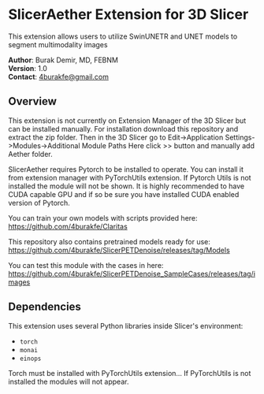 # SlicerAether Extension for 3D Slicer
This extension allows users to utilize SwinUNETR and UNET models to segment multimodality images

**Author**: Burak Demir, MD, FEBNM  
**Version**: 1.0  
**Contact**: 4burakfe@gmail.com

## Overview

This extension is not currently on Extension Manager of the 3D Slicer but can be installed manually.
For installation download this repository and extract the zip folder. 
Then in the 3D Slicer go to Edit->Application Settings->Modules->Additional Module Paths
Here click >> button and manually add Aether folder.

SlicerAether requires Pytorch to be installed to operate. 
You can install it from extension manager with PyTorchUtils extension.
If Pytorch Utils is not installed the module will not be shown.
It is highly recommended to have CUDA capable GPU and if so be sure you have installed CUDA enabled version of Pytorch.

You can train your own models with scripts provided here: https://github.com/4burakfe/Claritas 

This repository also contains pretrained models ready for use: https://github.com/4burakfe/SlicerPETDenoise/releases/tag/Models


You can test this module with the cases in here: https://github.com/4burakfe/SlicerPETDenoise_SampleCases/releases/tag/images


## Dependencies

This extension uses several Python libraries inside Slicer's environment:
- `torch`
- `monai`
- `einops`

Torch must be installed with PyTorchUtils extension...
If PyTorchUtils is not installed the modules will not appear.
